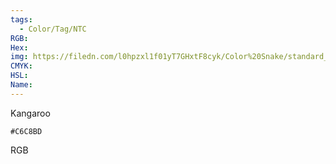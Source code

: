 ```yaml
---
tags:
  - Color/Tag/NTC
RGB:
Hex:
img: https://filedn.com/l0hpzxl1f01yT7GHxtF8cyk/Color%20Snake/standard_csv_to_svg/C6C8BD.svg
CMYK:
HSL:
Name:
---
```

Kangaroo
```palette
#C6C8BD
```
RGB
